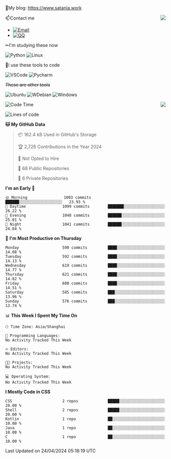 📰My blog: https://www.satania.work

<img align="right" src="https://github-readme-stats.vercel.app/api/top-langs/?username=Katriell"/>

📫Contact me

* [![Email](https://img.shields.io/badge/Email-Iris@satania.work-1?style=social&logoColor=fff)](mailto:Iris@satania.work)
* [![QQ](https://img.shields.io/badge/QQ-2088839458-1?style=social&logoColor=fff)](tencent://AddContact/?fromId=45&fromSubId=1&subcmd=all&uin=2088839458&website=www.oicqzone.com)

✏I'm studying these now

![Python](https://img.shields.io/badge/-Python-blue?style=flat-square&logo=Python&logoColor=fff)
![Linux](https://img.shields.io/badge/-Linux-black?style=flat-square&logo=Linux&logoColor=fff)

🔨I use these tools to code

![VSCode](https://img.shields.io/badge/-VSCode-blue?style=flat-square&logo=visualstudiocode&logoColor=fff)
![Pycharm](https://img.shields.io/badge/-Pycharm-green?style=flat-square&logo=pycharm&logoColor=fff)

 ~~These are other tools~~

![Ubuntu](https://img.shields.io/badge/-Ubuntu-orange?style=flat-square&logo=Ubuntu&logoColor=fff)
![WDebian](https://img.shields.io/badge/-Debian-blue?style=flat-square&logo=Debian&logoColor=fff)
![Windows](https://img.shields.io/badge/-Windows-blue?style=flat-square&logo=Windows&logoColor=fff)


<img align="right" src="https://github-readme-stats-beta-amber-44.vercel.app/api?username=Katriell&show_icons=true&role=OWNER,ORGANIZATION_MEMBER,COLLABORATOR&locale=zh-my"/>

<!--START_SECTION:waka-->
![Code Time](http://img.shields.io/badge/Code%20Time-21%20mins-blue)

![Lines of code](https://img.shields.io/badge/From%20Hello%20World%20I%27ve%20Written-5.5%20thousand%20lines%20of%20code-blue)

**🐱 My GitHub Data** 

> 📦 162.4 kB Used in GitHub's Storage 
 > 
> 🏆 2,726 Contributions in the Year 2024
 > 
> 🚫 Not Opted to Hire
 > 
> 📜 68 Public Repositories 
 > 
> 🔑 6 Private Repositories 
 > 
**I'm an Early 🐤** 

```text
🌞 Morning                1003 commits        ██████░░░░░░░░░░░░░░░░░░░   23.93 % 
🌆 Daytime                1099 commits        ███████░░░░░░░░░░░░░░░░░░   26.22 % 
🌃 Evening                1048 commits        ██████░░░░░░░░░░░░░░░░░░░   25.01 % 
🌙 Night                  1041 commits        ██████░░░░░░░░░░░░░░░░░░░   24.84 % 
```
📅 **I'm Most Productive on Thursday** 

```text
Monday                   590 commits         ████░░░░░░░░░░░░░░░░░░░░░   14.08 % 
Tuesday                  592 commits         ████░░░░░░░░░░░░░░░░░░░░░   14.13 % 
Wednesday                619 commits         ████░░░░░░░░░░░░░░░░░░░░░   14.77 % 
Thursday                 621 commits         ████░░░░░░░░░░░░░░░░░░░░░   14.82 % 
Friday                   608 commits         ████░░░░░░░░░░░░░░░░░░░░░   14.51 % 
Saturday                 585 commits         ███░░░░░░░░░░░░░░░░░░░░░░   13.96 % 
Sunday                   576 commits         ███░░░░░░░░░░░░░░░░░░░░░░   13.74 % 
```


📊 **This Week I Spent My Time On** 

```text
🕑︎ Time Zone: Asia/Shanghai

💬 Programming Languages: 
No Activity Tracked This Week

🔥 Editors: 
No Activity Tracked This Week

🐱‍💻 Projects: 
No Activity Tracked This Week

💻 Operating System: 
No Activity Tracked This Week
```

**I Mostly Code in CSS** 

```text
CSS                      2 repos             █████░░░░░░░░░░░░░░░░░░░░   20.00 % 
Shell                    2 repos             █████░░░░░░░░░░░░░░░░░░░░   20.00 % 
Kotlin                   1 repo              ██░░░░░░░░░░░░░░░░░░░░░░░   10.00 % 
Java                     1 repo              ██░░░░░░░░░░░░░░░░░░░░░░░   10.00 % 
C                        1 repo              ██░░░░░░░░░░░░░░░░░░░░░░░   10.00 % 
```




 Last Updated on 24/04/2024 05:18:19 UTC
<!--END_SECTION:waka-->
